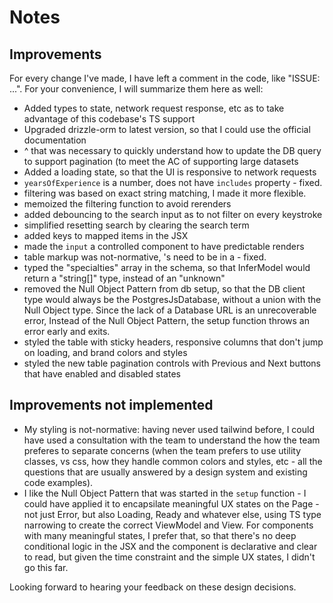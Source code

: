 # Notes

## Improvements

For every change I've made, I have left a comment in the code, like "ISSUE: ...".
For your convenience, I will summarize them here as well:

- Added types to state, network request response, etc as to take advantage of this codebase's TS support
- Upgraded drizzle-orm to latest version, so that I could use the official documentation
- ^ that was necessary to quickly understand how to update the DB query to support pagination (to meet the AC of supporting large datasets
- Added a loading state, so that the UI is responsive to network requests
- `yearsOfExperience` is a number, does not have `includes` property - fixed.
- filtering was based on exact string matching, I made it more flexible.
- memoized the filtering function to avoid rerenders
- added debouncing to the search input as to not filter on every keystroke
- simplified resetting search by clearing the search term
- added keys to mapped items in the JSX
- made the `input` a controlled component to have predictable renders
- table markup was not-normative, <th>'s need to be in a <tr> - fixed.
- typed the "specialties" array in the schema, so that InferModel would return a "string[]" type, instead of an "unknown"
- removed the Null Object Pattern from db setup, so that the DB client type would always be the PostgresJsDatabase<typeof schema>, without a union with the Null Object type.
Since the lack of a Database URL is an unrecoverable error, Instead of the Null Object Pattern, the setup function throws an error early and exits.
- styled the table with sticky headers, responsive columns that don't jump on loading, and brand colors and styles
- styled the new table pagination controls with Previous and Next buttons that have enabled and disabled states

## Improvements not implemented
- My styling is not-normative: having never used tailwind before,
I could have used a consultation with the team to understand the how the team preferes to separate concerns 
(when the team prefers to use utility classes, vs css, how they handle common colors and styles, etc - 
all the questions that are usually answered by a design system and existing code examples).
- I like the Null Object Pattern that was started in the `setup` function -  I could have applied it to encapsilate meaningful UX states on the Page - not just Error, but also Loading, Ready and whatever else, using TS type narrowing to create the correct ViewModel and View.
For components with many meaningful states, I prefer that, so that there's no deep conditional logic in the JSX and the component is declarative and clear to read, but given the time constraint and the simple UX states, I didn't go this far.

Looking forward to hearing your feedback on these design decisions.
